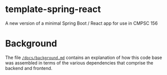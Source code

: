 # template-spring-react

A new version of a minimal Spring Boot / React app for use in CMPSC 156

# Background

The file [`/docs/background.md`](docs/background.md) contains an explanation of how this code base was assembled in terms of the various dependencies that comprise the backend and frontend.


